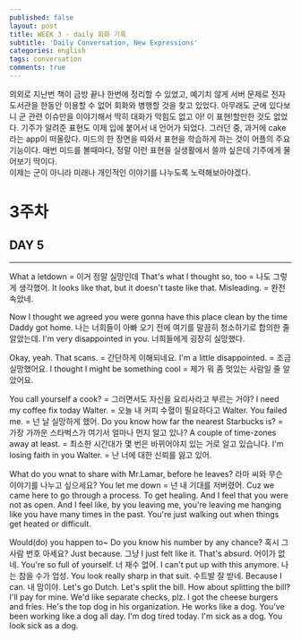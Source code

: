 ```yaml
---
published: false
layout: post
title: WEEK 3 - daily 회화 기록
subtitle: 'Daily Conversation, New Expressions'
categories: english
tags: conversation
comments: true
---
```

의외로 지난번 책이 금방 끝나 한번에 정리할 수 있었고, 예기치 않게 서버 문제로 전자도서관을 한동안 이용할 수 없어 회화와 병행할 것을 찾고 있었다. 아무래도 군에 있다보니 군 관련 이슈만을 이야기해서 딱히 대화가 막힘도 없고 아! 이 표현!할만한 것도 없었다. 기주가 알려준 표현도 이제 입에 붙어서 내 언어가 되었다. 그러던 중, 과거에 cake라는 app이 떠올랐다. 미드의 한 장면을 따와서 표현을 학습하게 하는 것이 어플의 주요 기능이다. 매번 미드를 볼때마다, 정말 이런 표현을 실생활에서 쓸까 싶은데 기주에게 물어보기 딱이다.  
이제는 군이 아니라 미래나 개인적인 이야기를 나누도록 노력해보아야겠다.  

# **3주차**

## **DAY 5**
---
What a letdown = 이거 정말 실망인데
That's what I thought so, too = 나도 그렇게 생각했어.
It looks like that, but it doesn't taste like that. Misleading. = 완전 속았네.

Now I thought we agreed you were gonna have this place clean by the time Daddy got home.
나는 너희들이 아빠 오기 전에 여기를 말끔히 청소하기로 합의한 줄 알았는데.
I'm very disappointed in you. 너희들에게 굉장히 실망했다.

Okay, yeah. That scans. = 간단하게 이해되네요.
I'm a little disappointed. = 조금 실망했어요.
I thought I might be something cool = 제가 뭐 좀 멋있는 사람일 줄 알았어요.

You call yourself a cook? = 그러면서도 자신을 요리사라고 부르는 거야?
I need my coffee fix today Walter. = 오늘 내 커피 수혈이 필요하다고 Walter.
You failed me. = 넌 날 실망하게 했어.
Do you know how far the nearest Starbucks is?
= 가장 가까운 스타벅스가 여기서 얼마나 먼지 알고 있나?
A couple of time-zones away at least.
= 최소한 시간대가 몇 번은 바뀌어야지 있는 거로 알고 있습니다.
I'm losing faith in you Walter. = 난 너에 대한 신뢰를 잃고 있어.

What do you wnat to share with Mr.Lamar, before he leaves?
라마 씨와 무슨 이야기를 나누고 싶으세요?
You let me down = 넌 내 기대를 저버렸어.
Cuz we came here to go through a process. To get healing. 
And I feel that you were not as open.
And I feel like, by you leaving me, you're leaving me hanging like you have many times in the past. You're just walking out when things get heated or difficult.

Would(do) you happen to~
Do you know his number by any chance? 혹시 그 사람 번호 아세요?
Just because. 그냥 I just felt like it.
That's absurd. 어이가 없네.
You're so full of yourself. 너 재수 없어.
I can't put up with this anymore. 나는 참을 수가 업성.
You look really sharp in that suit. 수트발 잘 받네.
Because I can. 내 맘이야.
Let's go Dutch.
Let's split the bill.
How about splitting the bill?
I'll pay for mine.
We'd like separate checks, plz.
I got the cheese burgers and fries.
He's the top dog in his organization.
He works like a dog.
You've been working like a dog all day.
I'm dog tired today.
I'm sick as a dog.
You look sick as a dog.
